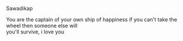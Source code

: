 Sawadikap


You are the captain of your own ship of happiness 
if you can't take the wheel then someone else will						
you'll survive, i love you
